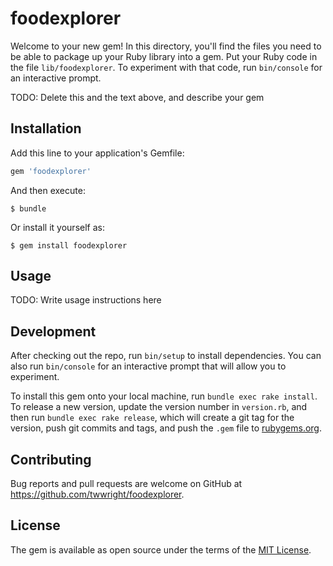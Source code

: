 # foodexplorer

Welcome to your new gem! In this directory, you'll find the files you need to be able to package up your Ruby library into a gem. Put your Ruby code in the file `lib/foodexplorer`. To experiment with that code, run `bin/console` for an interactive prompt.

TODO: Delete this and the text above, and describe your gem

## Installation

Add this line to your application's Gemfile:

```ruby
gem 'foodexplorer'
```

And then execute:

    $ bundle

Or install it yourself as:

    $ gem install foodexplorer

## Usage

TODO: Write usage instructions here

## Development

After checking out the repo, run `bin/setup` to install dependencies. You can also run `bin/console` for an interactive prompt that will allow you to experiment.

To install this gem onto your local machine, run `bundle exec rake install`. To release a new version, update the version number in `version.rb`, and then run `bundle exec rake release`, which will create a git tag for the version, push git commits and tags, and push the `.gem` file to [rubygems.org](https://rubygems.org).

## Contributing

Bug reports and pull requests are welcome on GitHub at https://github.com/twwright/foodexplorer.

## License

The gem is available as open source under the terms of the [MIT License](https://opensource.org/licenses/MIT).
